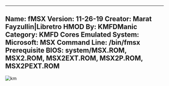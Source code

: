 -----------------------
Name: fMSX
Version: 11-26-19
Creator: Marat Fayzullin|Libretro
HMOD By: KMFDManic
Category: KMFD Cores
Emulated System: Microsoft: MSX
Command Line: /bin/fmsx
Prerequisite BIOS: system/MSX.ROM, MSX2.ROM, MSX2EXT.ROM, MSX2P.ROM, MSX2PEXT.ROM
-----------------------
![km](https://i.imgur.com/ifVccJL.png)
